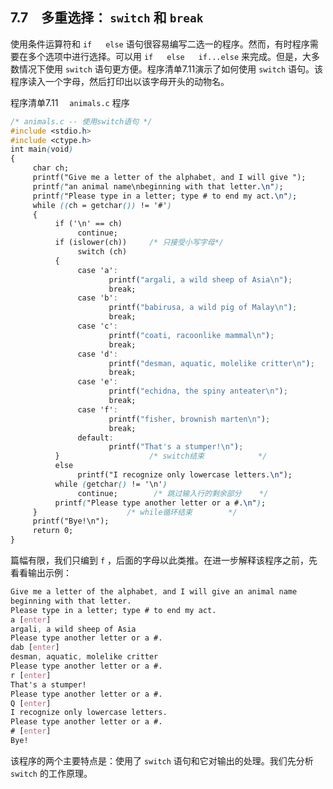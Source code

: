 ## 7.7　多重选择： `switch` 和 `break` 

使用条件运算符和 `if` 　 `else` 语句很容易编写二选一的程序。然而，有时程序需要在多个选项中进行选择。可以用 `if` 　 `else` 　 `if...else` 来完成。但是，大多数情况下使用 `switch` 语句更方便。程序清单7.11演示了如何使用 `switch` 语句。该程序读入一个字母，然后打印出以该字母开头的动物名。

程序清单7.11　 `animals.c` 程序

```css
/* animals.c -- 使用switch语句 */
#include <stdio.h>
#include <ctype.h>
int main(void)
{
     char ch;
     printf("Give me a letter of the alphabet, and I will give ");
     printf("an animal name\nbeginning with that letter.\n");
     printf("Please type in a letter; type # to end my act.\n");
     while ((ch = getchar()) != '#')
     {
          if ('\n' == ch)
               continue;
          if (islower(ch))     /* 只接受小写字母*/
               switch (ch)
          {
               case 'a':
                      printf("argali, a wild sheep of Asia\n");
                      break;
               case 'b':
                      printf("babirusa, a wild pig of Malay\n");
                      break;
               case 'c':
                      printf("coati, racoonlike mammal\n");
                      break;
               case 'd':
                      printf("desman, aquatic, molelike critter\n");
                      break;
               case 'e':
                      printf("echidna, the spiny anteater\n");
                      break;
               case 'f':
                      printf("fisher, brownish marten\n");
                      break;
               default:
                      printf("That's a stumper!\n");
          }                    /* switch结束            */
          else
               printf("I recognize only lowercase letters.\n");
          while (getchar() != '\n')
               continue;        /* 跳过输入行的剩余部分    */
          printf("Please type another letter or a #.\n");
     }                    /* while循环结束        */
     printf("Bye!\n");
     return 0;
}
```

篇幅有限，我们只编到 `f` ，后面的字母以此类推。在进一步解释该程序之前，先看看输出示例：

```css
Give me a letter of the alphabet, and I will give an animal name
beginning with that letter.
Please type in a letter; type # to end my act.
a [enter]
argali, a wild sheep of Asia
Please type another letter or a #.
dab [enter]
desman, aquatic, molelike critter
Please type another letter or a #.
r [enter]
That's a stumper!
Please type another letter or a #.
Q [enter]
I recognize only lowercase letters.
Please type another letter or a #.
# [enter]
Bye!

```

该程序的两个主要特点是：使用了 `switch` 语句和它对输出的处理。我们先分析 `switch` 的工作原理。

